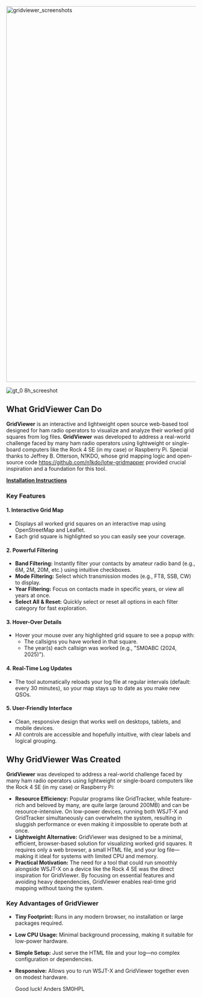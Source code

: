 <img src="https://github.com/user-attachments/assets/f8ae3ef3-b132-408a-bb29-794047affd9b" alt="gridviewer_screenshots" width="1000">

![gt_0 8h_screeshot](https://github.com/user-attachments/assets/aec7ca60-bd83-4831-a32e-7a89412bebae)


## What GridViewer Can Do

**GridViewer** is an interactive and lightweight open source web-based tool designed for ham radio operators to visualize and analyze their worked grid squares from log files. **GridViewer** was developed to address a real-world challenge faced by many ham radio operators using lightweight or single-board computers like the Rock 4 SE (in my case) or Raspberry Pi. Special thanks to Jeffrey B. Otterson, N1KDO, whose grid mapping logic and open-source code https://github.com/n1kdo/lotw-gridmapper provided crucial inspiration and a foundation for this tool.

[**Installation Instructions**](https://github.com/awandahl/gridviewer/blob/main/Installation.md)

### Key Features

#### 1. Interactive Grid Map

- Displays all worked grid squares on an interactive map using OpenStreetMap and Leaflet.
- Each grid square is highlighted so you can easily see your coverage.


#### 2. Powerful Filtering

- **Band Filtering:** Instantly filter your contacts by amateur radio band (e.g., 6M, 2M, 20M, etc.) using intuitive checkboxes.
- **Mode Filtering:** Select which transmission modes (e.g., FT8, SSB, CW) to display.
- **Year Filtering:** Focus on contacts made in specific years, or view all years at once.
- **Select All \& Reset:** Quickly select or reset all options in each filter category for fast exploration.


#### 3. Hover-Over Details

- Hover your mouse over any highlighted grid square to see a popup with:
    - The callsigns you have worked in that square.
    - The year(s) each callsign was worked (e.g., "SM0ABC (2024, 2025)").

#### 4. Real-Time Log Updates

- The tool automatically reloads your log file at regular intervals (default: every 30 minutes), so your map stays up to date as you make new QSOs.

#### 5. User-Friendly Interface

- Clean, responsive design that works well on desktops, tablets, and mobile devices.
- All controls are accessible and hopefully intuitive, with clear labels and logical grouping.

## Why GridViewer Was Created

**GridViewer** was developed to address a real-world challenge faced by many ham radio operators using lightweight or single-board computers like the Rock 4 SE (in my case) or Raspberry Pi:

- **Resource Efficiency:** Popular programs like GridTracker, while feature-rich and beloved by many, are quite large (around 200MB) and can be resource-intensive. On low-power devices, running both WSJT-X and GridTracker simultaneously can overwhelm the system, resulting in sluggish performance or even making it impossible to operate both at once.
- **Lightweight Alternative:** GridViewer was designed to be a minimal, efficient, browser-based solution for visualizing worked grid squares. It requires only a web browser, a small HTML file, and your log file—making it ideal for systems with limited CPU and memory.
- **Practical Motivation:** The need for a tool that could run smoothly alongside WSJT-X on a device like the Rock 4 SE was the direct inspiration for GridViewer. By focusing on essential features and avoiding heavy dependencies, GridViewer enables real-time grid mapping without taxing the system.


### Key Advantages of GridViewer

- **Tiny Footprint:** Runs in any modern browser, no installation or large packages required.
- **Low CPU Usage:** Minimal background processing, making it suitable for low-power hardware.
- **Simple Setup:** Just serve the HTML file and your log—no complex configuration or dependencies.
- **Responsive:** Allows you to run WSJT-X and GridViewer together even on modest hardware.


  Good luck!
  Anders SM0HPL

